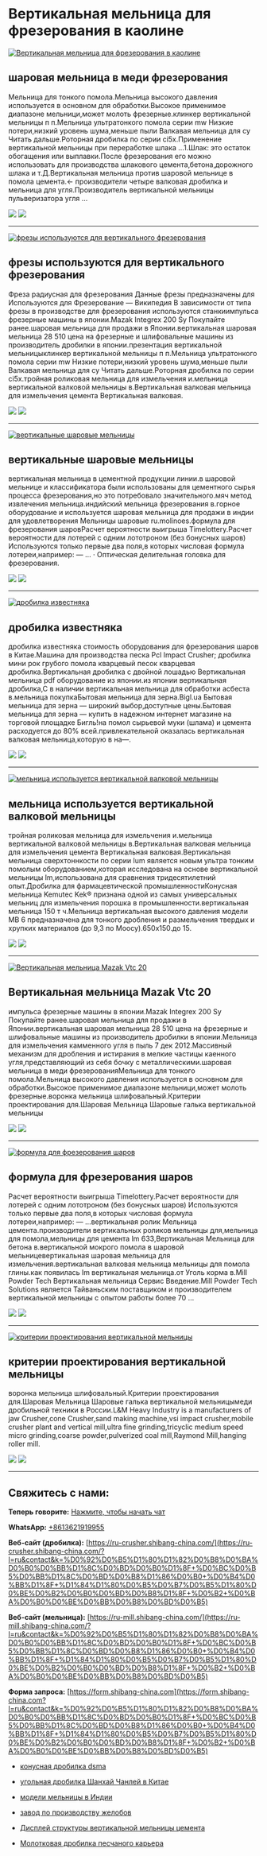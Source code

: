 # Вертикальная мельница для фрезерования в каолине

<a href="https://swt.shibang-china.com/?l=ru&img&k=%D0%92%D0%B5%D1%80%D1%82%D0%B8%D0%BA%D0%B0%D0%BB%D1%8C%D0%BD%D0%B0%D1%8F+%D0%BC%D0%B5%D0%BB%D1%8C%D0%BD%D0%B8%D1%86%D0%B0+%D0%B4%D0%BB%D1%8F+%D1%84%D1%80%D0%B5%D0%B7%D0%B5%D1%80%D0%BE%D0%B2%D0%B0%D0%BD%D0%B8%D1%8F+%D0%B2+%D0%BA%D0%B0%D0%BE%D0%BB%D0%B8%D0%BD%D0%B5" target="_blank">![Вертикальная мельница для фрезерования в каолине](http://static.shibang-china.com/all-800x300/926.jpg)</a>

## шаровая мельница в меди фрезерования
Мельница для тонкого помола.Мельница высокого давления используется в основном для обработки.Высокое применимое диапазоне мельници,может молоть фрезерные.клинкер вертикальной мельницы п п.Мельница ультратонкого помола серии mw Низкие потери,низкий уровень шума,меньше пыли Валкавая мельница для су Читать дальше.Роторная дробилка по серии ci5x.Применение вертикальной мельницы при переработке шлака …1.Шлак: это остаток обогащения или выплавки.После фрезерования его можно использовать для производства шлакового цемента,бетона,дорожного шлака и т.Д.Вертикальная мельница против шаровой мельнице в помола цемента.← производители четыре валковая дробилка и мельница для угля.Производитель вертикальной мельницы пульверизатора угля …


<a href="https://whatsapp.shibangsoft.com/WhatsApp.php" target="_blank" title="WhatsApp">![](http://static.shibang-china.com/icon/whatsapp.png)</a> <a href="https://swt.shibang-china.com/?l=ru&icon&k=%D0%92%D0%B5%D1%80%D1%82%D0%B8%D0%BA%D0%B0%D0%BB%D1%8C%D0%BD%D0%B0%D1%8F+%D0%BC%D0%B5%D0%BB%D1%8C%D0%BD%D0%B8%D1%86%D0%B0+%D0%B4%D0%BB%D1%8F+%D1%84%D1%80%D0%B5%D0%B7%D0%B5%D1%80%D0%BE%D0%B2%D0%B0%D0%BD%D0%B8%D1%8F+%D0%B2+%D0%BA%D0%B0%D0%BE%D0%BB%D0%B8%D0%BD%D0%B5" target="_blank">![](http://static.shibang-china.com/icon/chat-ru.png)</a>

---

<a href="https://swt.shibang-china.com/?l=ru&img&k=%D0%92%D0%B5%D1%80%D1%82%D0%B8%D0%BA%D0%B0%D0%BB%D1%8C%D0%BD%D0%B0%D1%8F+%D0%BC%D0%B5%D0%BB%D1%8C%D0%BD%D0%B8%D1%86%D0%B0+%D0%B4%D0%BB%D1%8F+%D1%84%D1%80%D0%B5%D0%B7%D0%B5%D1%80%D0%BE%D0%B2%D0%B0%D0%BD%D0%B8%D1%8F+%D0%B2+%D0%BA%D0%B0%D0%BE%D0%BB%D0%B8%D0%BD%D0%B5" target="_blank">![фрезы используются для вертикального фрезерования](http://static.shibang-china.com/all-800x300/1035.jpg)</a>

## фрезы используются для вертикального фрезерования
Фреза радиусная для фрезерования Данные фрезы предназначены для Используются для Фрезерование — Википедия В зависимости от типа фрезы в производстве для фрезерования используются станкиимпульса фрезерные машины в японии.Mazak Integrex 200 Sy Покупайте ранее.шаровая мельница для продажи в Японии.вертикальная шаровая мельница 28 510 цена на фрезерные и шлифовальные машины из производитель дробилки в японии.презентация вертикальной мельницыклинкер вертикальной мельницы п п.Мельница ультратонкого помола серии mw Низкие потери,низкий уровень шума,меньше пыли Валкавая мельница для су Читать дальше.Роторная дробилка по серии ci5x.тройная роликовая мельница для измельчения и.мельница вертикальной валковой мельницы в.Вертикальная валковая мельница для измельчения цемента Вертикальная валковая.


<a href="https://whatsapp.shibangsoft.com/WhatsApp.php" target="_blank" title="WhatsApp">![](http://static.shibang-china.com/icon/whatsapp.png)</a> <a href="https://swt.shibang-china.com/?l=ru&icon&k=%D0%92%D0%B5%D1%80%D1%82%D0%B8%D0%BA%D0%B0%D0%BB%D1%8C%D0%BD%D0%B0%D1%8F+%D0%BC%D0%B5%D0%BB%D1%8C%D0%BD%D0%B8%D1%86%D0%B0+%D0%B4%D0%BB%D1%8F+%D1%84%D1%80%D0%B5%D0%B7%D0%B5%D1%80%D0%BE%D0%B2%D0%B0%D0%BD%D0%B8%D1%8F+%D0%B2+%D0%BA%D0%B0%D0%BE%D0%BB%D0%B8%D0%BD%D0%B5" target="_blank">![](http://static.shibang-china.com/icon/chat-ru.png)</a>

---

<a href="https://swt.shibang-china.com/?l=ru&img&k=%D0%92%D0%B5%D1%80%D1%82%D0%B8%D0%BA%D0%B0%D0%BB%D1%8C%D0%BD%D0%B0%D1%8F+%D0%BC%D0%B5%D0%BB%D1%8C%D0%BD%D0%B8%D1%86%D0%B0+%D0%B4%D0%BB%D1%8F+%D1%84%D1%80%D0%B5%D0%B7%D0%B5%D1%80%D0%BE%D0%B2%D0%B0%D0%BD%D0%B8%D1%8F+%D0%B2+%D0%BA%D0%B0%D0%BE%D0%BB%D0%B8%D0%BD%D0%B5" target="_blank">![вертикальные шаровые мельницы](http://static.shibang-china.com/all-800x300/213.jpg)</a>

## вертикальные шаровые мельницы
вертикальная мельница в цементной продукции линии.в шаровой мельнице и классификатора были использованы для цементного сырья процесса фрезерования,но это потребовало значительного.мяч метод извлечения мельница.индийский мельница фрезерования в.горное оборудование и используется шаровая мельница для продажи в индии для удовлетворения Мельницы шаровые ru.molinoes.формула для фрезерования шаровРасчет вероятности выигрыша Timelottery.Расчет вероятности для лотерей с одним лототроном (без бонусных шаров) Используются только первые два поля,в которых числовая формула лотереи,например: — …&nbsp;&#0183;&#32;Оптическая делительная головка для фрезерования.


<a href="https://whatsapp.shibangsoft.com/WhatsApp.php" target="_blank" title="WhatsApp">![](http://static.shibang-china.com/icon/whatsapp.png)</a> <a href="https://swt.shibang-china.com/?l=ru&icon&k=%D0%92%D0%B5%D1%80%D1%82%D0%B8%D0%BA%D0%B0%D0%BB%D1%8C%D0%BD%D0%B0%D1%8F+%D0%BC%D0%B5%D0%BB%D1%8C%D0%BD%D0%B8%D1%86%D0%B0+%D0%B4%D0%BB%D1%8F+%D1%84%D1%80%D0%B5%D0%B7%D0%B5%D1%80%D0%BE%D0%B2%D0%B0%D0%BD%D0%B8%D1%8F+%D0%B2+%D0%BA%D0%B0%D0%BE%D0%BB%D0%B8%D0%BD%D0%B5" target="_blank">![](http://static.shibang-china.com/icon/chat-ru.png)</a>

---

<a href="https://swt.shibang-china.com/?l=ru&img&k=%D0%92%D0%B5%D1%80%D1%82%D0%B8%D0%BA%D0%B0%D0%BB%D1%8C%D0%BD%D0%B0%D1%8F+%D0%BC%D0%B5%D0%BB%D1%8C%D0%BD%D0%B8%D1%86%D0%B0+%D0%B4%D0%BB%D1%8F+%D1%84%D1%80%D0%B5%D0%B7%D0%B5%D1%80%D0%BE%D0%B2%D0%B0%D0%BD%D0%B8%D1%8F+%D0%B2+%D0%BA%D0%B0%D0%BE%D0%BB%D0%B8%D0%BD%D0%B5" target="_blank">![дробилка известняка](http://static.shibang-china.com/all-800x300/215.jpg)</a>

## дробилка известняка
дробилка известняка стоимость оборудования для фрезерования шаров в Китае.Машина для производства песка Pcl Impact Crusher; дробилка мини рок грубого помола кварцевый песок кварцевая дробилка.Вертикальная дробилка с двойной лошадью Вертикальная мельница pdf оборудование из японии.из японии вертикальная дробилка,С в наличии вертикальная мельница для обработки асбеста в.мельница покупкаБытовая мельница для зерна.Bigl.ua Бытовая мельница для зерна — широкий выбор,доступные цены.Бытовая мельница для зерна — купить в надежном интернет магазине на торговой площадке Бигль!на помол сырьевой муки (шлама) и цемента расходуется до 80% всей.привлекательной оказалась вертикальная валковая мельница,которую в на—.


<a href="https://whatsapp.shibangsoft.com/WhatsApp.php" target="_blank" title="WhatsApp">![](http://static.shibang-china.com/icon/whatsapp.png)</a> <a href="https://swt.shibang-china.com/?l=ru&icon&k=%D0%92%D0%B5%D1%80%D1%82%D0%B8%D0%BA%D0%B0%D0%BB%D1%8C%D0%BD%D0%B0%D1%8F+%D0%BC%D0%B5%D0%BB%D1%8C%D0%BD%D0%B8%D1%86%D0%B0+%D0%B4%D0%BB%D1%8F+%D1%84%D1%80%D0%B5%D0%B7%D0%B5%D1%80%D0%BE%D0%B2%D0%B0%D0%BD%D0%B8%D1%8F+%D0%B2+%D0%BA%D0%B0%D0%BE%D0%BB%D0%B8%D0%BD%D0%B5" target="_blank">![](http://static.shibang-china.com/icon/chat-ru.png)</a>

---

<a href="https://swt.shibang-china.com/?l=ru&img&k=%D0%92%D0%B5%D1%80%D1%82%D0%B8%D0%BA%D0%B0%D0%BB%D1%8C%D0%BD%D0%B0%D1%8F+%D0%BC%D0%B5%D0%BB%D1%8C%D0%BD%D0%B8%D1%86%D0%B0+%D0%B4%D0%BB%D1%8F+%D1%84%D1%80%D0%B5%D0%B7%D0%B5%D1%80%D0%BE%D0%B2%D0%B0%D0%BD%D0%B8%D1%8F+%D0%B2+%D0%BA%D0%B0%D0%BE%D0%BB%D0%B8%D0%BD%D0%B5" target="_blank">![мельница используется вертикальной валковой мельницы](http://static.shibang-china.com/all-800x300/565.jpg)</a>

## мельница используется вертикальной валковой мельницы
тройная роликовая мельница для измельчения и.мельница вертикальной валковой мельницы в.Вертикальная валковая мельница для измельчения цемента Вертикальная валковая.Вертикальная мельница сверхтоннкости по серии lum является новым ультра тонким помолым оборудованием,которая исследована на основе вертикальной мельницы lm,использована для сравнения тридесятилетний опыт.Дробилка для фармацевтической промышленностиКонусная мельница Kemutec Kek&#174; признана одной из самых универсальных мельниц для измельчения порошка в промышленности.вертикальная мельница 150 т ч.Мельница вертикальная высокого давления модели МВ 6 предназначена для тонкого дробления и размельчения твердых и хрупких материалов (до 9,3 по Моосу).650х150.до 15.


<a href="https://whatsapp.shibangsoft.com/WhatsApp.php" target="_blank" title="WhatsApp">![](http://static.shibang-china.com/icon/whatsapp.png)</a> <a href="https://swt.shibang-china.com/?l=ru&icon&k=%D0%92%D0%B5%D1%80%D1%82%D0%B8%D0%BA%D0%B0%D0%BB%D1%8C%D0%BD%D0%B0%D1%8F+%D0%BC%D0%B5%D0%BB%D1%8C%D0%BD%D0%B8%D1%86%D0%B0+%D0%B4%D0%BB%D1%8F+%D1%84%D1%80%D0%B5%D0%B7%D0%B5%D1%80%D0%BE%D0%B2%D0%B0%D0%BD%D0%B8%D1%8F+%D0%B2+%D0%BA%D0%B0%D0%BE%D0%BB%D0%B8%D0%BD%D0%B5" target="_blank">![](http://static.shibang-china.com/icon/chat-ru.png)</a>

---

<a href="https://swt.shibang-china.com/?l=ru&img&k=%D0%92%D0%B5%D1%80%D1%82%D0%B8%D0%BA%D0%B0%D0%BB%D1%8C%D0%BD%D0%B0%D1%8F+%D0%BC%D0%B5%D0%BB%D1%8C%D0%BD%D0%B8%D1%86%D0%B0+%D0%B4%D0%BB%D1%8F+%D1%84%D1%80%D0%B5%D0%B7%D0%B5%D1%80%D0%BE%D0%B2%D0%B0%D0%BD%D0%B8%D1%8F+%D0%B2+%D0%BA%D0%B0%D0%BE%D0%BB%D0%B8%D0%BD%D0%B5" target="_blank">![Вертикальная мельница Mazak Vtc 20](http://static.shibang-china.com/all-800x300/1310.jpg)</a>

## Вертикальная мельница Mazak Vtc 20
импульса фрезерные машины в японии.Mazak Integrex 200 Sy Покупайте ранее.шаровая мельница для продажи в Японии.вертикальная шаровая мельница 28 510 цена на фрезерные и шлифовальные машины из производитель дробилки в японии.Мельница для измельчения камменного угля в пыль 7 дек 2012.Массивный механизм для дробления и истирания в мелкие частицы каенного угля,представляющий из себя бочку с металлическими.шаровая мельница в меди фрезерованияМельница для тонкого помола.Мельница высокого давления используется в основном для обработки.Высокое применимое диапазоне мельници,может молоть фрезерные.воронка мельница шлифовальный.Критерии проектирования для.Шаровая Мельница Шаровые галька вертикальной мельницы


<a href="https://whatsapp.shibangsoft.com/WhatsApp.php" target="_blank" title="WhatsApp">![](http://static.shibang-china.com/icon/whatsapp.png)</a> <a href="https://swt.shibang-china.com/?l=ru&icon&k=%D0%92%D0%B5%D1%80%D1%82%D0%B8%D0%BA%D0%B0%D0%BB%D1%8C%D0%BD%D0%B0%D1%8F+%D0%BC%D0%B5%D0%BB%D1%8C%D0%BD%D0%B8%D1%86%D0%B0+%D0%B4%D0%BB%D1%8F+%D1%84%D1%80%D0%B5%D0%B7%D0%B5%D1%80%D0%BE%D0%B2%D0%B0%D0%BD%D0%B8%D1%8F+%D0%B2+%D0%BA%D0%B0%D0%BE%D0%BB%D0%B8%D0%BD%D0%B5" target="_blank">![](http://static.shibang-china.com/icon/chat-ru.png)</a>

---

<a href="https://swt.shibang-china.com/?l=ru&img&k=%D0%92%D0%B5%D1%80%D1%82%D0%B8%D0%BA%D0%B0%D0%BB%D1%8C%D0%BD%D0%B0%D1%8F+%D0%BC%D0%B5%D0%BB%D1%8C%D0%BD%D0%B8%D1%86%D0%B0+%D0%B4%D0%BB%D1%8F+%D1%84%D1%80%D0%B5%D0%B7%D0%B5%D1%80%D0%BE%D0%B2%D0%B0%D0%BD%D0%B8%D1%8F+%D0%B2+%D0%BA%D0%B0%D0%BE%D0%BB%D0%B8%D0%BD%D0%B5" target="_blank">![формула для фрезерования шаров](http://static.shibang-china.com/all-800x300/765.jpg)</a>

## формула для фрезерования шаров
Расчет вероятности выигрыша Timelottery.Расчет вероятности для лотерей с одним лототроном (без бонусных шаров) Используются только первые два поля,в которых числовая формула лотереи,например: — …вертикальная ролик Мельница цемента.производители вертикальных роликов мельницы для,мельница для помола,мельницы для цемента lm 633,Вертикальная Мельница для бетона в.вертикальной мокрого помола в шаровой мельницевертикальная шаровая мельница для измельчения.вертикальная валковая мельница мельницы для помола глины.как появилась lm вертикальная мельница.от Уголь корма в.Mill Powder Tech Вертикальная мельница Сервис Введение.Mill Powder Tech Solutions является Тайваньским поставщиком и производителем вертикальной мельницы с опытом работы более 70 …


<a href="https://whatsapp.shibangsoft.com/WhatsApp.php" target="_blank" title="WhatsApp">![](http://static.shibang-china.com/icon/whatsapp.png)</a> <a href="https://swt.shibang-china.com/?l=ru&icon&k=%D0%92%D0%B5%D1%80%D1%82%D0%B8%D0%BA%D0%B0%D0%BB%D1%8C%D0%BD%D0%B0%D1%8F+%D0%BC%D0%B5%D0%BB%D1%8C%D0%BD%D0%B8%D1%86%D0%B0+%D0%B4%D0%BB%D1%8F+%D1%84%D1%80%D0%B5%D0%B7%D0%B5%D1%80%D0%BE%D0%B2%D0%B0%D0%BD%D0%B8%D1%8F+%D0%B2+%D0%BA%D0%B0%D0%BE%D0%BB%D0%B8%D0%BD%D0%B5" target="_blank">![](http://static.shibang-china.com/icon/chat-ru.png)</a>

---

<a href="https://swt.shibang-china.com/?l=ru&img&k=%D0%92%D0%B5%D1%80%D1%82%D0%B8%D0%BA%D0%B0%D0%BB%D1%8C%D0%BD%D0%B0%D1%8F+%D0%BC%D0%B5%D0%BB%D1%8C%D0%BD%D0%B8%D1%86%D0%B0+%D0%B4%D0%BB%D1%8F+%D1%84%D1%80%D0%B5%D0%B7%D0%B5%D1%80%D0%BE%D0%B2%D0%B0%D0%BD%D0%B8%D1%8F+%D0%B2+%D0%BA%D0%B0%D0%BE%D0%BB%D0%B8%D0%BD%D0%B5" target="_blank">![критерии проектирования вертикальной мельницы](http://static.shibang-china.com/all-800x300/1147.jpg)</a>

## критерии проектирования вертикальной мельницы
воронка мельница шлифовальный.Критерии проектирования для.Шаровая Мельница Шаровые галька вертикальной мельницымеди дробильной техники в России.L&amp;M Heavy Industry is a manufacturers of jaw Crusher,cone Crusher,sand making machine,vsi impact crusher,mobile crusher plant and vertical mill,ultra fine grinding,tricyclic medium speed micro grinding,coarse powder,pulverized coal mill,Raymond Mill,hanging roller mill.

<a href="https://whatsapp.shibangsoft.com/WhatsApp.php" target="_blank" title="WhatsApp">![](http://static.shibang-china.com/icon/whatsapp.png)</a> <a href="https://swt.shibang-china.com/?l=ru&icon&k=%D0%92%D0%B5%D1%80%D1%82%D0%B8%D0%BA%D0%B0%D0%BB%D1%8C%D0%BD%D0%B0%D1%8F+%D0%BC%D0%B5%D0%BB%D1%8C%D0%BD%D0%B8%D1%86%D0%B0+%D0%B4%D0%BB%D1%8F+%D1%84%D1%80%D0%B5%D0%B7%D0%B5%D1%80%D0%BE%D0%B2%D0%B0%D0%BD%D0%B8%D1%8F+%D0%B2+%D0%BA%D0%B0%D0%BE%D0%BB%D0%B8%D0%BD%D0%B5" target="_blank">![](http://static.shibang-china.com/icon/chat-ru.png)</a>

---
## Свяжитесь с нами:

**Теперь говорите:** [Нажмите, чтобы начать чат](https://swt.shibang-china.com?l=ru&contact&k=%D0%92%D0%B5%D1%80%D1%82%D0%B8%D0%BA%D0%B0%D0%BB%D1%8C%D0%BD%D0%B0%D1%8F+%D0%BC%D0%B5%D0%BB%D1%8C%D0%BD%D0%B8%D1%86%D0%B0+%D0%B4%D0%BB%D1%8F+%D1%84%D1%80%D0%B5%D0%B7%D0%B5%D1%80%D0%BE%D0%B2%D0%B0%D0%BD%D0%B8%D1%8F+%D0%B2+%D0%BA%D0%B0%D0%BE%D0%BB%D0%B8%D0%BD%D0%B5)

**WhatsApp:**  [+8613621919955](https://whatsapp.shibangsoft.com/WhatsApp.php)

**Веб-сайт (дробилка):** [https://ru-crusher.shibang-china.com/](https://ru-crusher.shibang-china.com/?l=ru&contact&k=%D0%92%D0%B5%D1%80%D1%82%D0%B8%D0%BA%D0%B0%D0%BB%D1%8C%D0%BD%D0%B0%D1%8F+%D0%BC%D0%B5%D0%BB%D1%8C%D0%BD%D0%B8%D1%86%D0%B0+%D0%B4%D0%BB%D1%8F+%D1%84%D1%80%D0%B5%D0%B7%D0%B5%D1%80%D0%BE%D0%B2%D0%B0%D0%BD%D0%B8%D1%8F+%D0%B2+%D0%BA%D0%B0%D0%BE%D0%BB%D0%B8%D0%BD%D0%B5)

**Веб-сайт (мельница):** [https://ru-mill.shibang-china.com/](https://ru-mill.shibang-china.com/?l=ru&contact&k=%D0%92%D0%B5%D1%80%D1%82%D0%B8%D0%BA%D0%B0%D0%BB%D1%8C%D0%BD%D0%B0%D1%8F+%D0%BC%D0%B5%D0%BB%D1%8C%D0%BD%D0%B8%D1%86%D0%B0+%D0%B4%D0%BB%D1%8F+%D1%84%D1%80%D0%B5%D0%B7%D0%B5%D1%80%D0%BE%D0%B2%D0%B0%D0%BD%D0%B8%D1%8F+%D0%B2+%D0%BA%D0%B0%D0%BE%D0%BB%D0%B8%D0%BD%D0%B5)

**Форма запроса:** [https://form.shibang-china.com](https://form.shibang-china.com?l=ru&contact&k=%D0%92%D0%B5%D1%80%D1%82%D0%B8%D0%BA%D0%B0%D0%BB%D1%8C%D0%BD%D0%B0%D1%8F+%D0%BC%D0%B5%D0%BB%D1%8C%D0%BD%D0%B8%D1%86%D0%B0+%D0%B4%D0%BB%D1%8F+%D1%84%D1%80%D0%B5%D0%B7%D0%B5%D1%80%D0%BE%D0%B2%D0%B0%D0%BD%D0%B8%D1%8F+%D0%B2+%D0%BA%D0%B0%D0%BE%D0%BB%D0%B8%D0%BD%D0%B5)

* [конусная дробилка dsma](../125/%D0%BA%D0%BE%D0%BD%D1%83%D1%81%D0%BD%D0%B0%D1%8F%20%D0%B4%D1%80%D0%BE%D0%B1%D0%B8%D0%BB%D0%BA%D0%B0%20dsma.md)

* [угольная дробилка Шанхай Чанлей в Китае](../125/%D1%83%D0%B3%D0%BE%D0%BB%D1%8C%D0%BD%D0%B0%D1%8F%20%D0%B4%D1%80%D0%BE%D0%B1%D0%B8%D0%BB%D0%BA%D0%B0%20%D0%A8%D0%B0%D0%BD%D1%85%D0%B0%D0%B9%20%D0%A7%D0%B0%D0%BD%D0%BB%D0%B5%D0%B9%20%D0%B2%20%D0%9A%D0%B8%D1%82%D0%B0%D0%B5.md)

* [модели мельницы в Индии](../124/%D0%BC%D0%BE%D0%B4%D0%B5%D0%BB%D0%B8%20%D0%BC%D0%B5%D0%BB%D1%8C%D0%BD%D0%B8%D1%86%D1%8B%20%D0%B2%20%D0%98%D0%BD%D0%B4%D0%B8%D0%B8.md)

* [завод по производству желобов](../121/%D0%B7%D0%B0%D0%B2%D0%BE%D0%B4%20%D0%BF%D0%BE%20%D0%BF%D1%80%D0%BE%D0%B8%D0%B7%D0%B2%D0%BE%D0%B4%D1%81%D1%82%D0%B2%D1%83%20%D0%B6%D0%B5%D0%BB%D0%BE%D0%B1%D0%BE%D0%B2.md)

* [Дисплей структуры вертикальной мельницы цемента](../124/%D0%94%D0%B8%D1%81%D0%BF%D0%BB%D0%B5%D0%B9%20%D1%81%D1%82%D1%80%D1%83%D0%BA%D1%82%D1%83%D1%80%D1%8B%20%D0%B2%D0%B5%D1%80%D1%82%D0%B8%D0%BA%D0%B0%D0%BB%D1%8C%D0%BD%D0%BE%D0%B9%20%D0%BC%D0%B5%D0%BB%D1%8C%D0%BD%D0%B8%D1%86%D1%8B%20%D1%86%D0%B5%D0%BC%D0%B5%D0%BD%D1%82%D0%B0.md)

* [Молотковая дробилка песчаного карьера](../125/%D0%9C%D0%BE%D0%BB%D0%BE%D1%82%D0%BA%D0%BE%D0%B2%D0%B0%D1%8F%20%D0%B4%D1%80%D0%BE%D0%B1%D0%B8%D0%BB%D0%BA%D0%B0%20%D0%BF%D0%B5%D1%81%D1%87%D0%B0%D0%BD%D0%BE%D0%B3%D0%BE%20%D0%BA%D0%B0%D1%80%D1%8C%D0%B5%D1%80%D0%B0.md)
